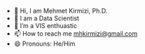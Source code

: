 - 👋 Hi, I am Mehmet Kirmizi, Ph.D.
- 👀 I am a Data Scientist
-  🌱 I’m a VIS enthuastic
- 📫 How to reach me mhkirmizi@gmail.com
- 😄 Pronouns: He/Him

<!---
mhkirmizi/mhkirmizi is a ✨ special ✨ repository because its `README.md` (this file) appears on your GitHub profile.
You can click the Preview link to take a look at your changes.
--->
